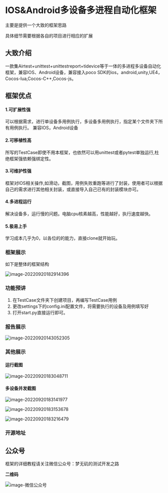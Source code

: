 # IOS&Android多设备多进程自动化框架

主要是提供一个大致的框架思路

具体细节需要根据各自的项目进行相应的扩展


## 大致介绍
一款集Airtest+unittest+unittestreport+tidevice等于一体的多进程多设备自动化框架，兼容IOS、Android设备，兼容接入poco SDK的ios，android,unity,UE4，Cocos-lua,Cocos-C++,Cocos-js。

## 框架优点
#### 1.可扩展性强

可以根据需求，进行单设备多用例执行，多设备多用例执行，指定某个文件夹下所有用例执行。
兼容IOS，Android设备

#### 2.可移植性高

所写的TestCase即使不用本框架，也依然可以用unittest或者pytest单独运行,杜绝框架强依赖强绑定性。

#### 3.可维护性强

框架对IOS相关操作,如滑动，截图，用例失败重跑等进行了封装，使用者可以根据自己的需求进行其他相关封装，或直接导入自己已有的封装模块亦可。

#### 4.多进程运行

解决设备多，运行慢的问题。电脑cpu核素越高，性能越好，执行速度越快。

#### 5.极易上手

学习成本几乎为0，以各位的的能力，直接clone就开始玩。


### 框架展示

如下是整体的框架结构

![image-20220920182914396](logs/image-20220920182914396.png)

### 功能预讲

1. 在TestCase文件夹下创建项目，再编写TestCase用例
2. 更改settings下的config.ini配置文件，将需要执行的设备及用例填写好
3. 打开start.py直接运行即可。

### 报告展示

![image-20220920143052305](logs/image-20220920143052305.png)



### 其他展示

#### 运行截图

![image-20220920183048711](logs/image-20220920183048711.png)



#### 多设备并发截图

![image-20220920183141977](logs/image-20220920183141977.png)

![image-20220920183153678](logs/image-20220920183153678.png)

![image-20220920183216479](logs/image-20220920183216479.png)

### 开源地址


## 公众号
框架的详细教程请关注微信公众号：梦无矶的测试开发之路

**二维码**

![image-微信公众号](logs/梦无矶的测试开发之路.png)
